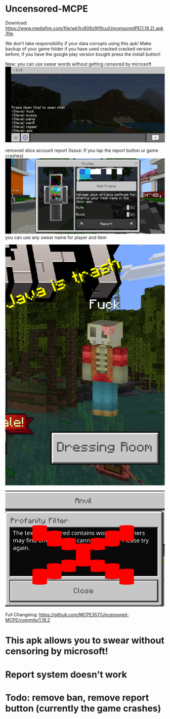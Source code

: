 # Uncensored-MCPE
Download: https://www.mediafire.com/file/wk1tv809z9jf9cu/UncensoredPE(1.19.2).apk/file

We don't take responsibility if your data corrupts using this apk!
Make backup of your game folder if you have used cracked cracked version before, if you have the google play version bought press the install button!

New:
you can use swear words without getting censored by microsoft
<img src="https://github.com/MCPE357/Uncensored-MCPE/blob/main/Screenshot_20220629-173206.png" alt="logo"/><br>


removed xbox account report (Issue: If you tap the report button ur game crashes)
<img src="https://raw.githubusercontent.com/MCPE357/Uncensored-MCPE/main/Polish_20220630_161447714.png" alt="logo"/><br>
you can use any swear name for player and item

<img src="https://github.com/MCPE357/Uncensored-MCPE/blob/main/Screenshot_20220630-162101~2.png" alt="logo"/><br>

<img src="https://github.com/MCPE357/Uncensored-MCPE/blob/main/Polish_20220630_162946682.png" alt="logo"/><br>

Full Changelog: https://github.com/MCPE357/Uncensored-MCPE/commits/1.19.2
# This apk allows you to swear without censoring by microsoft!
# Report system doesn't work
# Todo: remove ban, remove report button (currently the game crashes)
